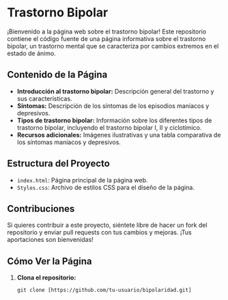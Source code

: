 # Trastorno Bipolar

¡Bienvenido a la página web sobre el trastorno bipolar! Este repositorio contiene el código fuente de una página informativa sobre el trastorno bipolar, un trastorno mental que se caracteriza por cambios extremos en el estado de ánimo.

## Contenido de la Página

- **Introducción al trastorno bipolar:** Descripción general del trastorno y sus características.
- **Síntomas:** Descripción de los síntomas de los episodios maníacos y depresivos.
- **Tipos de trastorno bipolar:** Información sobre los diferentes tipos de trastorno bipolar, incluyendo el trastorno bipolar I, II y ciclotímico.
- **Recursos adicionales:** Imágenes ilustrativas y una tabla comparativa de los síntomas maníacos y depresivos.

## Estructura del Proyecto

- `index.html`: Página principal de la página web.
- `Styles.css`: Archivo de estilos CSS para el diseño de la página.

## Contribuciones

Si quieres contribuir a este proyecto, siéntete libre de hacer un fork del repositorio y enviar pull requests con tus cambios y mejoras. ¡Tus aportaciones son bienvenidas!



## Cómo Ver la Página

1. **Clona el repositorio:** 

    ```shell
    git clone [https://github.com/tu-usuario/bipolaridad.git]
    ```
